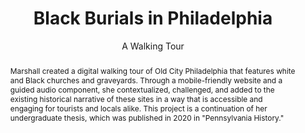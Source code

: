 ---
pid: g2021marshall
done: true
title: Black Burials in Philadelphia
subtitle: A Walking Tour
category: Grad Fellowship Project
tags:
- public-humanities
cohort_year: '2021'
abstract: Marshall created a digital walking tour of Old City Philadelphia that features
  white and Black churches and graveyards. Through a mobile-friendly website and a
  guided audio component, she contextualized, challenged, and added to the existing
  historical narrative of these sites in a way that is accessible and engaging for
  tourists and locals alike. This project is a continuation of her undergraduate thesis,
  which was published in 2020 in "Pennsylvania History."
pis:
- marshall
link: https://jubilee.hosting.nyu.edu/wordpress/home/
image: g2021marshall.png
hero_image: "/media/projects/g2021marshall.png"
order: '015'
layout: project
---